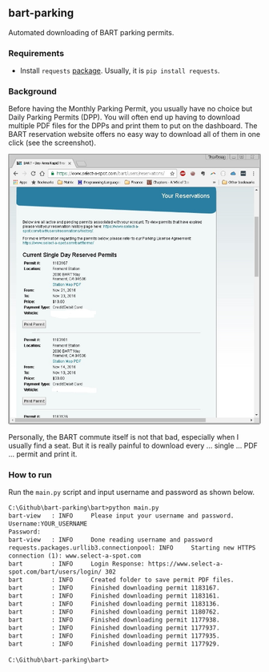 ## bart-parking
Automated downloading of BART parking permits.

### Requirements

* Install `requests` [package](http://docs.python-requests.org/en/master/user/install). Usually, it is `pip install requests`.

### Background

Before having the Monthly Parking Permit, you usually have no choice but Daily Parking Permits (DPP).
You will often end up having to download multiple PDF files for the DPPs and print them to put on the dashboard.
The BART reservation website offers no easy way to download all of them in one click (see the screenshot).

![BART Screenshot](BART.jpg?raw=true "Screenshot")

Personally, the BART commute itself is not that bad, especially when I usually find a seat. 
But it is really painful to download every ... single ... PDF ... permit and print it.

### How to run

Run the `main.py` script and input username and password as shown below.

```
C:\Github\bart-parking\bart>python main.py
bart-view   : INFO     Please input your username and password.
Username:YOUR_USERNAME
Password:
bart-view   : INFO     Done reading username and password
requests.packages.urllib3.connectionpool: INFO     Starting new HTTPS connection (1): www.select-a-spot.com
bart        : INFO     Login Response: https://www.select-a-spot.com/bart/users/login/ 302
bart        : INFO     Created folder to save permit PDF files.
bart        : INFO     Finished downloading permit 1183167.
bart        : INFO     Finished downloading permit 1183161.
bart        : INFO     Finished downloading permit 1183136.
bart        : INFO     Finished downloading permit 1180762.
bart        : INFO     Finished downloading permit 1177938.
bart        : INFO     Finished downloading permit 1177937.
bart        : INFO     Finished downloading permit 1177935.
bart        : INFO     Finished downloading permit 1177929.

C:\Github\bart-parking\bart>
```
